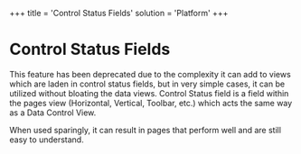 +++
title = 'Control Status Fields'
solution = 'Platform'
+++

# Control Status Fields

This feature has been deprecated due to the complexity it can add to
views which are laden in control status fields, but in very simple
cases, it can be utilized without bloating the data views. Control
Status field is a field within the pages view (Horizontal, Vertical,
Toolbar, etc.) which acts the same way as a Data Control View.

When used sparingly, it can result in pages that perform well and are
still easy to understand.
